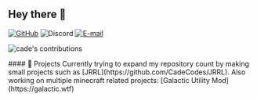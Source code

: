 ## Hey there 👋


[![GitHub](https://img.shields.io/github/followers/CadeCodes.svg?logo=github&labelColor=5D5D5D&color=A2A2A2&label=/CadeCodes&style=flat)](https://github.com/CadeCodes)
![Discord](https://img.shields.io/static/v1?label=&message=Cade#1337&logo=discord&logoColor=ffffff&color=5D5D5D&style=flat)
[![E-mail](https://img.shields.io/static/v1?label=&message=cade@trolling.services&color=5D5D5D&style=flat)](mailto:cade@trolling.services)


<p float="left">
  <img alt="cade's contributions" src="https://github-readme-stats.vercel.app/api?username=CadeCodes&theme=dark&count_private=true" />
</p>
#### 👯 Projects
Currently trying to expand my repository count by making small projects such as [JRRL](https://github.com/CadeCodes/JRRL).
Also working on multiple minecraft related projects:
[Galactic Utility Mod](https://galactic.wtf)
